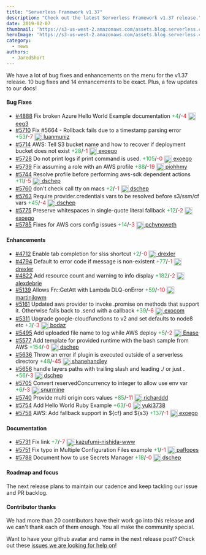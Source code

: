 ```yaml
---
title: "Serverless Framework v1.37"
description: "Check out the latest Serverless Framework v1.37 release."
date: 2019-02-07
thumbnail: 'https://s3-us-west-2.amazonaws.com/assets.blog.serverless.com/framework-updates/framework-v137-thumb.png'
heroImage: 'https://s3-us-west-2.amazonaws.com/assets.blog.serverless.com/framework-updates/framework-v137-header.png'
category:
  - news
authors:
  - JaredShort
---
```


We have a lot of bug fixes and enhancements on the menu for the v1.37 release. 10 bug fixes and 14 enhancements to be exact. Plus, a few updates to our docs!

#### Bug Fixes
- [#4888](https://github.com/serverless/serverless/pull/4888) Fix broken Azure Hello World Example documentation<a href="https://github.com/serverless/serverless/pull/4888/files?utf8=✓&diff=split" style="text-decoration:none;"> <span style="color:#28a647">+4</span>/<span style="color:#cb2431">-4</span></a> <a href="https://github.com/eeg3"> <img src='https://avatars2.githubusercontent.com/u/1928361?v=4' style="vertical-align: middle" alt='' height="20px"> eeg3</a>
- [#5710](https://github.com/serverless/serverless/pull/5710) Fix #5664 - Rollback fails due to a timestamp parsing error<a href="https://github.com/serverless/serverless/pull/5710/files?utf8=✓&diff=split" style="text-decoration:none;"> <span style="color:#28a647">+53</span>/<span style="color:#cb2431">-7</span></a> <a href="https://github.com/luanmuniz"> <img src='https://avatars0.githubusercontent.com/u/3428149?v=4' style="vertical-align: middle" alt='' height="20px"> luanmuniz</a>
- [#5714](https://github.com/serverless/serverless/pull/5714) AWS: Tell S3 bucket name and how to recover if deployment bucket does not exist<a href="https://github.com/serverless/serverless/pull/5714/files?utf8=✓&diff=split" style="text-decoration:none;"> <span style="color:#28a647">+28</span>/<span style="color:#cb2431">-1</span></a> <a href="https://github.com/exoego"> <img src='https://avatars2.githubusercontent.com/u/127635?v=4' style="vertical-align: middle" alt='' height="20px"> exoego</a>
- [#5728](https://github.com/serverless/serverless/pull/5728) Do not print logs if print command is used.<a href="https://github.com/serverless/serverless/pull/5728/files?utf8=✓&diff=split" style="text-decoration:none;"> <span style="color:#28a647">+105</span>/<span style="color:#cb2431">-0</span></a> <a href="https://github.com/exoego"> <img src='https://avatars2.githubusercontent.com/u/127635?v=4' style="vertical-align: middle" alt='' height="20px"> exoego</a>
- [#5739](https://github.com/serverless/serverless/pull/5739) Fix assuming a role with an AWS profile<a href="https://github.com/serverless/serverless/pull/5739/files?utf8=✓&diff=split" style="text-decoration:none;"> <span style="color:#28a647">+88</span>/<span style="color:#cb2431">-19</span></a> <a href="https://github.com/piohhmy"> <img src='https://avatars0.githubusercontent.com/u/1857656?v=4' style="vertical-align: middle" alt='' height="20px"> piohhmy</a>
- [#5744](https://github.com/serverless/serverless/pull/5744) Resolve profile before performing aws-sdk dependent actions<a href="https://github.com/serverless/serverless/pull/5744/files?utf8=✓&diff=split" style="text-decoration:none;"> <span style="color:#28a647">+11</span>/<span style="color:#cb2431">-5</span></a> <a href="https://github.com/dschep"> <img src='https://avatars0.githubusercontent.com/u/667763?v=4' style="vertical-align: middle" alt='' height="20px"> dschep</a>
- [#5760](https://github.com/serverless/serverless/pull/5760) don't check call tty on macs<a href="https://github.com/serverless/serverless/pull/5760/files?utf8=✓&diff=split" style="text-decoration:none;"> <span style="color:#28a647">+2</span>/<span style="color:#cb2431">-1</span></a> <a href="https://github.com/dschep"> <img src='https://avatars0.githubusercontent.com/u/667763?v=4' style="vertical-align: middle" alt='' height="20px"> dschep</a>
- [#5763](https://github.com/serverless/serverless/pull/5763) Require provider.credentials vars to be resolved before s3/ssm/cf vars<a href="https://github.com/serverless/serverless/pull/5763/files?utf8=✓&diff=split" style="text-decoration:none;"> <span style="color:#28a647">+45</span>/<span style="color:#cb2431">-4</span></a> <a href="https://github.com/dschep"> <img src='https://avatars0.githubusercontent.com/u/667763?v=4' style="vertical-align: middle" alt='' height="20px"> dschep</a>
- [#5775](https://github.com/serverless/serverless/pull/5775) Preserve whitespaces in single-quote literal fallback<a href="https://github.com/serverless/serverless/pull/5775/files?utf8=✓&diff=split" style="text-decoration:none;"> <span style="color:#28a647">+12</span>/<span style="color:#cb2431">-2</span></a> <a href="https://github.com/exoego"> <img src='https://avatars2.githubusercontent.com/u/127635?v=4' style="vertical-align: middle" alt='' height="20px"> exoego</a>
- [#5785](https://github.com/serverless/serverless/pull/5785) Fixes for AWS cors config issues<a href="https://github.com/serverless/serverless/pull/5785/files?utf8=✓&diff=split" style="text-decoration:none;"> <span style="color:#28a647">+14</span>/<span style="color:#cb2431">-3</span></a> <a href="https://github.com/pchynoweth"> <img src='https://avatars0.githubusercontent.com/u/24738364?v=4' style="vertical-align: middle" alt='' height="20px"> pchynoweth</a>

#### Enhancements
- [#4712](https://github.com/serverless/serverless/pull/4712) Enable tab completion for slss shortcut<a href="https://github.com/serverless/serverless/pull/4712/files?utf8=✓&diff=split" style="text-decoration:none;"> <span style="color:#28a647">+2</span>/<span style="color:#cb2431">-0</span></a> <a href="https://github.com/drexler"> <img src='https://avatars3.githubusercontent.com/u/1205434?v=4' style="vertical-align: middle" alt='' height="20px"> drexler</a>
- [#4794](https://github.com/serverless/serverless/pull/4794) Default to error code if message is non-existent<a href="https://github.com/serverless/serverless/pull/4794/files?utf8=✓&diff=split" style="text-decoration:none;"> <span style="color:#28a647">+77</span>/<span style="color:#cb2431">-1</span></a> <a href="https://github.com/drexler"> <img src='https://avatars3.githubusercontent.com/u/1205434?v=4' style="vertical-align: middle" alt='' height="20px"> drexler</a>
- [#4822](https://github.com/serverless/serverless/pull/4822) Add resource count and warning to info display<a href="https://github.com/serverless/serverless/pull/4822/files?utf8=✓&diff=split" style="text-decoration:none;"> <span style="color:#28a647">+182</span>/<span style="color:#cb2431">-2</span></a> <a href="https://github.com/alexdebrie"> <img src='https://avatars3.githubusercontent.com/u/6509926?v=4' style="vertical-align: middle" alt='' height="20px"> alexdebrie</a>
- [#5139](https://github.com/serverless/serverless/pull/5139) Allows Fn::GetAtt with Lambda DLQ-onError<a href="https://github.com/serverless/serverless/pull/5139/files?utf8=✓&diff=split" style="text-decoration:none;"> <span style="color:#28a647">+59</span>/<span style="color:#cb2431">-10</span></a> <a href="https://github.com/martinjlowm"> <img src='https://avatars0.githubusercontent.com/u/110860?v=4' style="vertical-align: middle" alt='' height="20px"> martinjlowm</a>
- [#5161](https://github.com/serverless/serverless/pull/5161) Updated aws provider to invoke .promise on methods that support it. Otherwise falls back to .send with a callback<a href="https://github.com/serverless/serverless/pull/5161/files?utf8=✓&diff=split" style="text-decoration:none;"> <span style="color:#28a647">+39</span>/<span style="color:#cb2431">-6</span></a> <a href="https://github.com/exocom"> <img src='https://avatars2.githubusercontent.com/u/2851652?v=4' style="vertical-align: middle" alt='' height="20px"> exocom</a>
- [#5311](https://github.com/serverless/serverless/pull/5311) Upgrade google-cloudfunctions to v2 and set defaults to node8 etc<a href="https://github.com/serverless/serverless/pull/5311/files?utf8=✓&diff=split" style="text-decoration:none;"> <span style="color:#28a647">+3</span>/<span style="color:#cb2431">-3</span></a> <a href="https://github.com/bodaz"> <img src='https://avatars0.githubusercontent.com/u/6238558?v=4' style="vertical-align: middle" alt='' height="20px"> bodaz</a>
- [#5495](https://github.com/serverless/serverless/pull/5495) Add uploaded file name to log while AWS deploy<a href="https://github.com/serverless/serverless/pull/5495/files?utf8=✓&diff=split" style="text-decoration:none;"> <span style="color:#28a647">+5</span>/<span style="color:#cb2431">-2</span></a> <a href="https://github.com/Enase"> <img src='https://avatars3.githubusercontent.com/u/2459495?v=4' style="vertical-align: middle" alt='' height="20px"> Enase</a>
- [#5577](https://github.com/serverless/serverless/pull/5577) Add template for provided runtime with the bash sample from AWS<a href="https://github.com/serverless/serverless/pull/5577/files?utf8=✓&diff=split" style="text-decoration:none;"> <span style="color:#28a647">+154</span>/<span style="color:#cb2431">-0</span></a> <a href="https://github.com/dschep"> <img src='https://avatars0.githubusercontent.com/u/667763?v=4' style="vertical-align: middle" alt='' height="20px"> dschep</a>
- [#5636](https://github.com/serverless/serverless/pull/5636) Throw an error if plugin is executed outside of a serverless directory<a href="https://github.com/serverless/serverless/pull/5636/files?utf8=✓&diff=split" style="text-decoration:none;"> <span style="color:#28a647">+48</span>/<span style="color:#cb2431">-45</span></a> <a href="https://github.com/shanehandley"> <img src='https://avatars2.githubusercontent.com/u/1322294?v=4' style="vertical-align: middle" alt='' height="20px"> shanehandley</a>
- [#5656](https://github.com/serverless/serverless/pull/5656) handle layers paths with trailing slash and leading ./ or just .<a href="https://github.com/serverless/serverless/pull/5656/files?utf8=✓&diff=split" style="text-decoration:none;"> <span style="color:#28a647">+56</span>/<span style="color:#cb2431">-3</span></a> <a href="https://github.com/dschep"> <img src='https://avatars0.githubusercontent.com/u/667763?v=4' style="vertical-align: middle" alt='' height="20px"> dschep</a>
- [#5705](https://github.com/serverless/serverless/pull/5705) Convert reservedConcurrency to integer to allow use env var<a href="https://github.com/serverless/serverless/pull/5705/files?utf8=✓&diff=split" style="text-decoration:none;"> <span style="color:#28a647">+6</span>/<span style="color:#cb2431">-3</span></a> <a href="https://github.com/snurmine"> <img src='https://avatars0.githubusercontent.com/u/16050765?v=4' style="vertical-align: middle" alt='' height="20px"> snurmine</a>
- [#5740](https://github.com/serverless/serverless/pull/5740) Provide multi origin cors values<a href="https://github.com/serverless/serverless/pull/5740/files?utf8=✓&diff=split" style="text-decoration:none;"> <span style="color:#28a647">+85</span>/<span style="color:#cb2431">-11</span></a> <a href="https://github.com/richarddd"> <img src='https://avatars2.githubusercontent.com/u/1422927?v=4' style="vertical-align: middle" alt='' height="20px"> richarddd</a>
- [#5754](https://github.com/serverless/serverless/pull/5754) Add Hello World Ruby Example<a href="https://github.com/serverless/serverless/pull/5754/files?utf8=✓&diff=split" style="text-decoration:none;"> <span style="color:#28a647">+63</span>/<span style="color:#cb2431">-0</span></a> <a href="https://github.com/yuki3738"> <img src='https://avatars3.githubusercontent.com/u/6305192?v=4' style="vertical-align: middle" alt='' height="20px"> yuki3738</a>
- [#5758](https://github.com/serverless/serverless/pull/5758) AWS: Add fallback support in ${cf} and ${s3}<a href="https://github.com/serverless/serverless/pull/5758/files?utf8=✓&diff=split" style="text-decoration:none;"> <span style="color:#28a647">+137</span>/<span style="color:#cb2431">-1</span></a> <a href="https://github.com/exoego"> <img src='https://avatars2.githubusercontent.com/u/127635?v=4' style="vertical-align: middle" alt='' height="20px"> exoego</a>

#### Documentation
- [#5731](https://github.com/serverless/serverless/pull/5731) Fix link<a href="https://github.com/serverless/serverless/pull/5731/files?utf8=✓&diff=split" style="text-decoration:none;"> <span style="color:#28a647">+7</span>/<span style="color:#cb2431">-7</span></a> <a href="https://github.com/kazufumi-nishida-www"> <img src='https://avatars0.githubusercontent.com/u/40748597?v=4' style="vertical-align: middle" alt='' height="20px"> kazufumi-nishida-www</a>
- [#5751](https://github.com/serverless/serverless/pull/5751) Fix typo in Multiple Configuration Files example<a href="https://github.com/serverless/serverless/pull/5751/files?utf8=✓&diff=split" style="text-decoration:none;"> <span style="color:#28a647">+1</span>/<span style="color:#cb2431">-1</span></a> <a href="https://github.com/paflopes"> <img src='https://avatars0.githubusercontent.com/u/5330156?v=4' style="vertical-align: middle" alt='' height="20px"> paflopes</a>
- [#5788](https://github.com/serverless/serverless/pull/5788) Document how to use Secrets Manager<a href="https://github.com/serverless/serverless/pull/5788/files?utf8=✓&diff=split" style="text-decoration:none;"> <span style="color:#28a647">+18</span>/<span style="color:#cb2431">-0</span></a> <a href="https://github.com/dschep"> <img src='https://avatars0.githubusercontent.com/u/667763?v=4' style="vertical-align: middle" alt='' height="20px"> dschep</a>

#### Roadmap and focus

The next release plans to maintain our cadence and keep tackling our issue and PR backlog.

#### Contributor thanks

We had more than 20 contributors have their work go into this release and we can't thank each of them enough. You all make the community special.

Want to have your github avatar and name in the next release post? Check out these [issues we are looking for help on](https://github.com/serverless/serverless/issues?q=is%3Aopen+is%3Aissue+label%3A%22help+wanted%22)!

